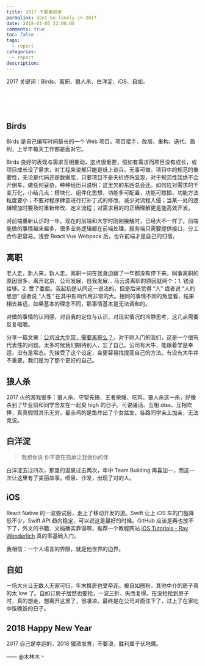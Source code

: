 ```yaml
---
title: 2017 不要再孤单
permalink: dont-be-lonely-in-2017
date: 2018-01-05 22:00:00
comments: true
toc: false
tags:
  - report
categories:
  - report
description:
---
```


2017 关键词：Birds、离职、狼人杀、白洋淀、iOS、自如。

<iframe frameborder="no" border="0" marginwidth="0" marginheight="0" width=298 height=52 src="//music.163.com/outchain/player?type=2&id=423314746&auto=0&height=32"></iframe>

## Birds

Birds 是自己编写时间最长的一个 Web 项目。项目接手、改版、重构、迭代、盈利，上半年每天工作都是面对它。

<!-- more -->

Birds 良好的表现与需求互相推动，这点很重要，假如有需求而项目没有成长，或项目成长没了需求，对工程来说都只能是纸上谈兵、无事可做。项目中的规范的重要性，无论是代码还是数据库，只要项目不是夭折终将显现，对于规范性我绝不会开倒车，做任何妥协，种种经历只说明：这里欠的东西总会还。如何应对需求的千变万化，小结几点：模块化、组件化思想，功能多可配置，功能可拔插，功能方法粒度要小；不要对程序肆意进行打补丁式的修改，减少对流程入侵；当某一处的逻辑增加时要及时重新修改、定义流程；对需求目的的正确理解更是能高效开发。

对前端重新认识的一年。现在的前端和大学时刚刚接触时，已经大不一样了。前端能做的事情越来越多，很多业务逻辑都在前端处理，服务端只需要提供接口，分工合作更容易。浅尝 React Vue Webpack 后，也许前端才是自己的归宿。

## 离职

老人走，新人来，新人走。离职一词在我身边跟了一年都没有停下来。同事离职的原因很多，离开北京、公司发展、自我发展... 马云说离职的原因就两个：1. 钱没给够。2. 受了委屈。我起初是认同这一说法的，但是后来觉得 “人” 或者说 “人的思想” 或者说 “人性” 在其中影响作用非常的大。相同的事情不同的角度看，结果相去甚远，如果基本的理念不同，那事情基本是无法调和的。

对做的事情的认同感，对自我的定位与认识，对现实情况的冷静思考，这几点需要反复咀嚼。

分享一篇文章：[公司没大牛带，需要离职么？](http://stormzhang.com/2017/06/26/leave-if-no-experts/)。对于刚入门的我们，这是一个很有代表性的问题。太多时候我们期待别人，忘了自己。公司有大牛，能跟着学是幸运，没有是常态。先接受了这个设定，会更容易找提高自己的方法。有没有大牛并不重要，我们是为了那个更好的自己。

## 狼人杀

2017 火的游戏很多：狼人杀、守望先锋、王者荣耀、吃鸡。狼人杀这一杀，好像杀到了毕业前和同学舍友在一起臭 high 的日子。可说骚话、互相 diss、互相吹捧，真真假假其乐无穷。最赤鸡的是鱼炸出了个女盆友，各路同学亲上加亲，无法克说。

## 白洋淀

> 我想你说
> 你不要在孤单让我做你的伴

白洋淀去过四次，那里的温泉过去两次，年中 Team Building 再喜加一，而这一次让这里有了美丽故事。喷泉、沙发，出现了对的人。

## iOS

React Native 的一波尝试后，走上了移动开发的道。Swift 让上 iOS 车的门槛降低不少，Swift API 趋向稳定，可以说这是最好的时候。GitHub 应该是再也放不下了，外文的书籍、文档确实靠谱啊，推荐一个教程网站 [iOS Tutorials - Ray Wenderlich](https://www.raywenderlich.com/category/ios) 真的零基础入门。

我相信：一个人语言的界限，就是他世界的边界。

## 自如

一场大火让无数人无家可归，年末换房也受牵连。被自如圈粉，其他中介的房子真的太 low 了。自如订房子居然也要抢，一波三折、失而复得。在没抢抢到房子时，真的想走，想离开这里了，很凄凉。最终是在公司对面住下了，过上了在家吃中饭晚饭的日子。

## 2018 Happy New Year

2017 自己是幸运的，2018 猥琐发育，不要浪，胜利属于伏地魔。

—— @木林木丶
